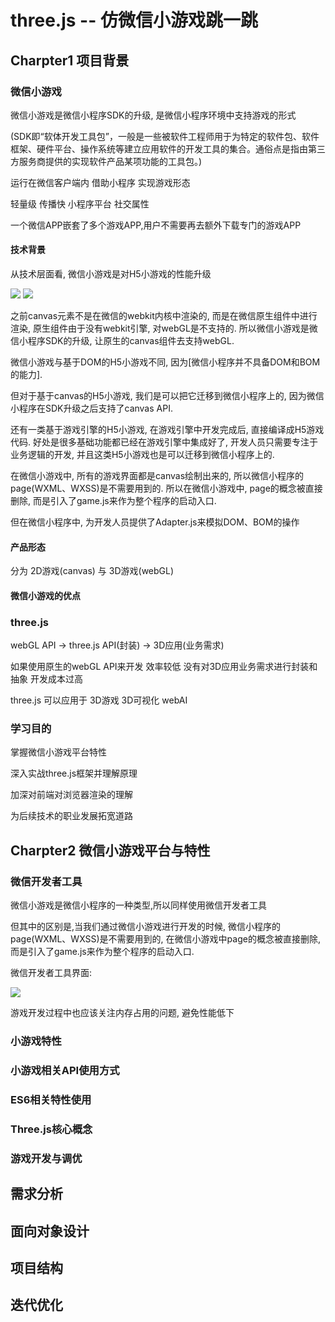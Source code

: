 # three.js -- 仿微信小游戏跳一跳

## Charpter1 项目背景 

### 微信小游戏

微信小游戏是微信小程序SDK的升级, 是微信小程序环境中支持游戏的形式

(SDK即“软体开发工具包”，一般是一些被软件工程师用于为特定的软件包、软件框架、硬件平台、操作系统等建立应用软件的开发工具的集合。通俗点是指由第三方服务商提供的实现软件产品某项功能的工具包。)

运行在微信客户端内 借助小程序 实现游戏形态

轻量级 传播快 小程序平台 社交属性

一个微信APP嵌套了多个游戏APP,用户不需要再去额外下载专门的游戏APP

#### 技术背景

从技术层面看, 微信小游戏是对H5小游戏的性能升级

<img src="https://img2018.cnblogs.com/blog/1147701/201908/1147701-20190821170129663-947712028.png">

<img src="https://img2018.cnblogs.com/blog/1147701/201908/1147701-20190821170149501-79718206.png">

之前canvas元素不是在微信的webkit内核中渲染的, 而是在微信原生组件中进行渲染, 原生组件由于没有webkit引擎, 对webGL是不支持的. 所以微信小游戏是微信小程序SDK的升级, 让原生的canvas组件去支持webGL.

微信小游戏与基于DOM的H5小游戏不同, 因为[微信小程序并不具备DOM和BOM的能力]. 

但对于基于canvas的H5小游戏, 我们是可以把它迁移到微信小程序上的, 因为微信小程序在SDK升级之后支持了canvas API.

还有一类基于游戏引擎的H5小游戏, 在游戏引擎中开发完成后, 直接编译成H5游戏代码. 好处是很多基础功能都已经在游戏引擎中集成好了, 开发人员只需要专注于业务逻辑的开发, 并且这类H5小游戏也是可以迁移到微信小程序上的.

在微信小游戏中, 所有的游戏界面都是canvas绘制出来的, 所以微信小程序的page(WXML、WXSS)是不需要用到的. 所以在微信小游戏中, page的概念被直接删除, 而是引入了game.js来作为整个程序的启动入口.

但在微信小程序中, 为开发人员提供了Adapter.js来模拟DOM、BOM的操作

#### 产品形态

分为 2D游戏(canvas) 与 3D游戏(webGL)

#### 微信小游戏的优点



### three.js

webGL API -> three.js API(封装) -> 3D应用(业务需求)

如果使用原生的webGL API来开发 效率较低 没有对3D应用业务需求进行封装和抽象 开发成本过高

three.js 可以应用于 3D游戏 3D可视化 webAI

### 学习目的

掌握微信小游戏平台特性

深入实战three.js框架并理解原理

加深对前端对浏览器渲染的理解

为后续技术的职业发展拓宽道路

## Charpter2 微信小游戏平台与特性 

### 微信开发者工具

微信小游戏是微信小程序的一种类型,所以同样使用微信开发者工具

但其中的区别是,当我们通过微信小游戏进行开发的时候, 微信小程序的page(WXML、WXSS)是不需要用到的, 在微信小游戏中page的概念被直接删除, 而是引入了game.js来作为整个程序的启动入口.

微信开发者工具界面:

<img src="https://tva1.sinaimg.cn/large/006y8mN6gy1g6fifijdaxj31ds0n0mzk.jpg">

游戏开发过程中也应该关注内存占用的问题, 避免性能低下

### 小游戏特性

### 小游戏相关API使用方式

### ES6相关特性使用

### Three.js核心概念

### 游戏开发与调优

## 需求分析

## 面向对象设计

## 项目结构

## 迭代优化
